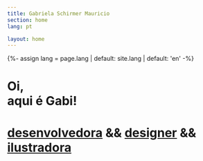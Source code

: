 ```yaml
---
title: Gabriela Schirmer Mauricio
section: home
lang: pt

layout: home
---
```

{%- assign lang = page.lang | default: site.lang | default: 'en' -%}

<h1>
  Oi,<br>
  aqui é Gabi!<br>
</h1>
<h1>
  <a class="gsm-link" href="{{ site.menu[lang].portfolio.link | prepend: site.url }}/desenvolvimento">desenvolvedora</a>
  <span class="gsm-home__and">&&</span>
  <a class="gsm-link" href="{{ site.menu[lang].portfolio.link | prepend: site.url }}/design">designer</a>
  <span class="gsm-home__and">&&</span>
  <a class="gsm-link" href="{{ site.menu[lang].portfolio.link | prepend: site.url }}/ilustracao">ilustradora</a>
</h1>